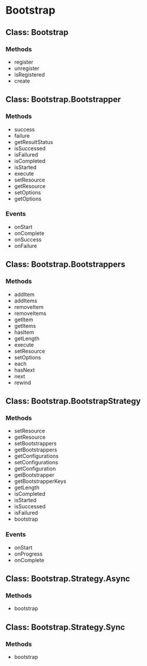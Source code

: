 
Bootstrap
==============================================================



Class: Bootstrap
--------------------------------------------------------------

### Methods

* register
* unregister
* isRegistered
* create



Class: Bootstrap.Bootstrapper
--------------------------------------------------------------


### Methods

* success
* failure
* getResultStatus
* isSuccessed
* isFailured
* isCompleted
* isStarted
* execute
* setResource
* getResource
* setOptions
* getOptions


### Events

* onStart
* onComplete
* onSuccess
* onFailure


Class: Bootstrap.Bootstrappers
--------------------------------------------------------------

### Methods

* addItem
* addItems
* removeItem
* removeItems
* getItem
* getItems
* hasItem
* getLength
* execute
* setResource
* setOptions
* each
* hasNext
* next
* rewind



Class: Bootstrap.BootstrapStrategy
--------------------------------------------------------------

### Methods

* setResource
* getResource
* setBootstrappers
* getBootstrappers
* getConfigurations
* setConfigurations
* getConfiguration
* getBootstrapper
* getBootstrapperKeys
* getLength
* isCompleted
* isStarted
* isSuccessed
* isFailured
* bootstrap

### Events

* onStart
* onProgress
* onComplete


Class: Bootstrap.Strategy.Async
--------------------------------------------------------------



### Methods

* bootstrap




Class: Bootstrap.Strategy.Sync
--------------------------------------------------------------



### Methods

* bootstrap
